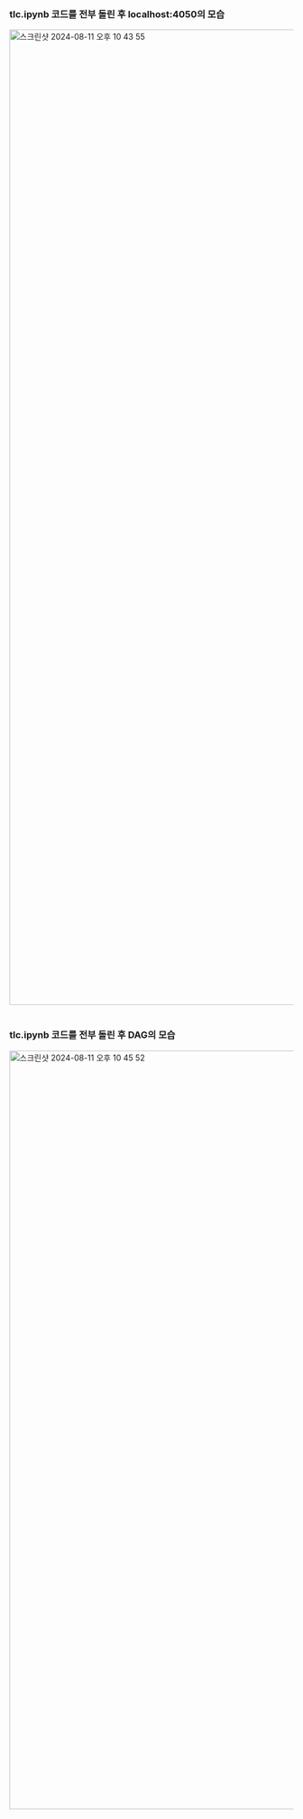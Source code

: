 ### tlc.ipynb 코드를 전부 돌린 후 localhost:4050의 모습

<img width="1728" alt="스크린샷 2024-08-11 오후 10 43 55" src="https://github.com/user-attachments/assets/465cdabe-14fe-497c-9c4e-5ba1d8085de5">


<br>
<br>

### tlc.ipynb 코드를 전부 돌린 후 DAG의 모습

<img width="1344" alt="스크린샷 2024-08-11 오후 10 45 52" src="https://github.com/user-attachments/assets/8c75cd0b-9e18-4e11-a828-2a0844448bb0">

